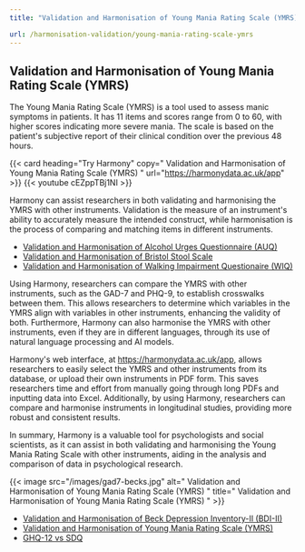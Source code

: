 ```yaml
---
title: "Validation and Harmonisation of Young Mania Rating Scale (YMRS)"

url: /harmonisation-validation/young-mania-rating-scale-ymrs
---
```


## Validation and Harmonisation of Young Mania Rating Scale (YMRS)

The Young Mania Rating Scale (YMRS) is a tool used to assess manic symptoms in patients. It has 11 items and scores range from 0 to 60, with higher scores indicating more severe mania. The scale is based on the patient's subjective report of their clinical condition over the previous 48 hours.

{{< card heading="Try Harmony" copy=" Validation and Harmonisation of Young Mania Rating Scale (YMRS) " url="https://harmonydata.ac.uk/app" >}}
{{< youtube cEZppTBj1NI >}}

Harmony can assist researchers in both validating and harmonising the YMRS with other instruments. Validation is the measure of an instrument's ability to accurately measure the intended construct, while harmonisation is the process of comparing and matching items in different instruments.

* [Validation and Harmonisation of Alcohol Urges Questionnaire (AUQ)](/harmonisation-validation/alcohol-urges-questionnaire-auq)
* [Validation and Harmonisation of Bristol Stool Scale](/harmonisation-validation/bristol-stool-scale)
* [Validation and Harmonisation of Walking Impairment Questionaire (WIQ)](/harmonisation-validation/walking-impairment-questionaire-wiq)

Using Harmony, researchers can compare the YMRS with other instruments, such as the GAD-7 and PHQ-9, to establish crosswalks between them. This allows researchers to determine which variables in the YMRS align with variables in other instruments, enhancing the validity of both. Furthermore, Harmony can also harmonise the YMRS with other instruments, even if they are in different languages, through its use of natural language processing and AI models.

Harmony's web interface, at https://harmonydata.ac.uk/app, allows researchers to easily select the YMRS and other instruments from its database, or upload their own instruments in PDF form. This saves researchers time and effort from manually going through long PDFs and inputting data into Excel. Additionally, by using Harmony, researchers can compare and harmonise instruments in longitudinal studies, providing more robust and consistent results.

In summary, Harmony is a valuable tool for psychologists and social scientists, as it can assist in both validating and harmonising the Young Mania Rating Scale with other instruments, aiding in the analysis and comparison of data in psychological research. 


{{< image src="/images/gad7-becks.jpg" alt=" Validation and Harmonisation of Young Mania Rating Scale (YMRS) " title=" Validation and Harmonisation of Young Mania Rating Scale (YMRS) " >}}









* [Validation and Harmonisation of Beck Depression Inventory-II (BDI-II)](/harmonisation-validation/beck-depression-inventory-ii-bdi-ii)
* [Validation and Harmonisation of Young Mania Rating Scale (YMRS)](/harmonisation-validation/young-mania-rating-scale-ymrs)
* [GHQ-12 vs SDQ](/ghq-12-vs-sdq)